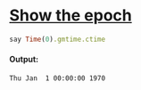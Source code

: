 [1]: https://rosettacode.org/wiki/Show_the_epoch

# [Show the epoch][1]

```ruby
say Time(0).gmtime.ctime
```

#### Output:
```
Thu Jan  1 00:00:00 1970
```
